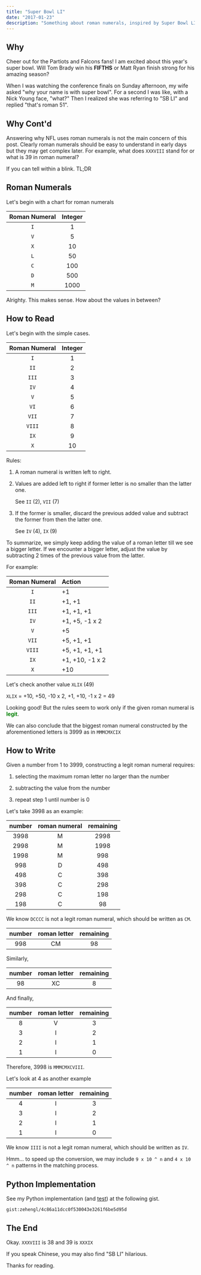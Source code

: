 ```yaml
---
title: "Super Bowl LI"
date: "2017-01-23"
description: "Something about roman numerals, inspired by Super Bowl LI."
---
```


## Why

Cheer out for the Partiots and Falcons fans! I am excited about this year's super bowl. Will Tom Brady win his **FIFTHS** or Matt Ryan finish strong for his amazing season?

When I was watching the conference finals on Sunday afternoon, my wife asked "why your name is with super bowl". For a second I was like, with a Nick Young face, "what?" Then I realized she was referring to "SB LI" and replied "that's roman 51".

## Why Cont'd

Answering why NFL uses roman numerals is not the main concern of this post. Clearly roman numerals should be easy to understand in early days but they may get complex later. For example, what does `XXXVIII` stand for or what is 39 in roman numeral?

If you can tell within a blink. TL;DR

## Roman Numerals

Let's begin with a chart for roman numerals

| Roman Numeral | Integer |
| :-----------: | :-----: |
|      `I`      |    1    |
|      `V`      |    5    |
|      `X`      |   10    |
|      `L`      |   50    |
|      `C`      |   100   |
|      `D`      |   500   |
|      `M`      |  1000   |

Alrighty. This makes sense. How about the values in between?

## How to Read

Let's begin with the simple cases.

| Roman Numeral | Integer |
| :-----------: | :-----: |
|      `I`      |    1    |
|     `II`      |    2    |
|     `III`     |    3    |
|     `IV`      |    4    |
|      `V`      |    5    |
|     `VI`      |    6    |
|     `VII`     |    7    |
|    `VIII`     |    8    |
|     `IX`      |    9    |
|      `X`      |   10    |

Rules:

1. A roman numeral is written left to right.

2. Values are added left to right if former letter is no smaller than the latter one.

   See `II` (2), `VII` (7)

3. If the former is smaller, discard the previous added value and subtract the former from then the latter one.

   See `IV` (4), `IX` (9)

To summarize, we simply keep adding the value of a roman letter till we see a bigger letter. If we encounter a bigger letter, adjust the value by subtracting 2 times of the previous value from the latter.

For example:

| Roman Numeral | Action          |
| :-----------: | :-------------- |
|      `I`      | +1              |
|     `II`      | +1, +1          |
|     `III`     | +1, +1, +1      |
|     `IV`      | +1, +5, -1 x 2  |
|      `V`      | +5              |
|     `VII`     | +5, +1, +1      |
|    `VIII`     | +5, +1, +1, +1  |
|     `IX`      | +1, +10, -1 x 2 |
|      `X`      | +10             |

Let's check another value `XLIX` (49)

`XLIX` = +10, +50, -10 x 2, +1, +10, -1 x 2 = 49

Looking good! But the rules seem to work only if the given roman numeral is <strong style="color:green;">legit</strong>.

We can also conclude that the biggest roman numeral constructed by the aforementioned letters is 3999 as in `MMMCMXCIX`

## How to Write

Given a number from 1 to 3999, constructing a legit roman numeral requires:

1. selecting the maximum roman letter no larger than the number

2. subtracting the value from the number

3. repeat step 1 until number is 0

Let's take 3998 as an example:

| number | roman numeral | remaining |
| :----: | :-----------: | :-------: |
|  3998  |       M       |   2998    |
|  2998  |       M       |   1998    |
|  1998  |       M       |    998    |
|  998   |       D       |    498    |
|  498   |       C       |    398    |
|  398   |       C       |    298    |
|  298   |       C       |    198    |
|  198   |       C       |    98     |

We know `DCCCC` is not a legit roman numeral, which should be written as `CM`.

| number | roman letter | remaining |
| :----: | :----------: | :-------: |
|  998   |      CM      |    98     |

Similarly,

| number | roman letter | remaining |
| :----: | :----------: | :-------: |
|   98   |      XC      |     8     |

And finally,

| number | roman letter | remaining |
| :----: | :----------: | :-------: |
|   8    |      V       |     3     |
|   3    |      I       |     2     |
|   2    |      I       |     1     |
|   1    |      I       |     0     |

Therefore, 3998 is `MMMCMXCVIII`.

Let's look at 4 as another example

| number | roman letter | remaining |
| :----: | :----------: | :-------: |
|   4    |      I       |     3     |
|   3    |      I       |     2     |
|   2    |      I       |     1     |
|   1    |      I       |     0     |

We know `IIII` is not a legit roman numeral, which should be written as `IV`.

Hmm... to speed up the conversion, we may include `9 x 10 ^ n` and `4 x 10 ^ n` patterns in the matching process.

## Python Implementation

See my Python implementation (and [test](https://oeis.org/A006968/a006968.txt)) at the following gist.

`gist:zehengl/4c86a11dcc0f530043e3261f6be5d95d`

## The End

Okay. `XXXVIII` is 38 and 39 is `XXXIX`

If you speak Chinese, you may also find "SB LI" hilarious.

Thanks for reading.
